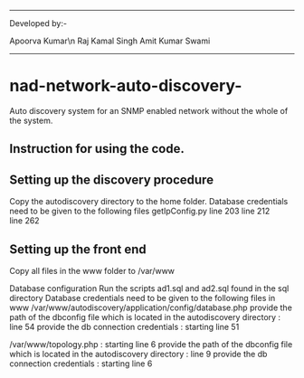 -----------------------
Developed by:- 

Apoorva Kumar\n
Raj Kamal Singh
Amit Kumar Swami

-----------------------




nad-network-auto-discovery-
===========================

Auto discovery system for an SNMP enabled network without the whole of the system.


Instruction for using the code.
-------------------------------

Setting up the discovery procedure
----------------------------------
Copy the autodiscovery directory to the home folder.
Database credentials need to be given to the following files
getIpConfig.py
  line 203
	line 212	
	line 262


Setting up the front end
------------------------
Copy all files in the www folder to /var/www

Database configuration
Run the scripts ad1.sql and ad2.sql found in the sql directory
Database credentials need to be given to the following files in www
/var/www/autodiscovery/application/config/database.php
	provide the path of the dbconfig file which is located in the autodiscovery directory : line 54
	provide the db connection credentials : starting line 51
	
/var/www/topology.php : starting line 6
	provide the path of the dbconfig file which is located in the autodiscovery directory : line 9
	provide the db connection credentials : starting line 6

